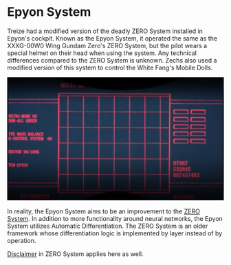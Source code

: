 # Epyon System
Treize had a modified version of the deadly ZERO System installed in Epyon's cockpit. Known as the Epyon System, it operated the same as the XXXG-00W0 Wing Gundam Zero's ZERO System, but the pilot wears a special helmet on their head when using the system. Any technical differences compared to the ZERO System is unknown. Zechs also used a modified version of this system to control the White Fang's Mobile Dolls.

![epyon-system-image](img.png)


In reality, the Epyon System aims to be an improvement to the [ZERO System]. In addition to more functionality around neural networks, the Epyon System utilizes Automatic Differentiation. The ZERO System is an older framework whose differentiation logic is implemented by layer instead of by operation.

[Disclaimer] in ZERO System applies here as well.

[ZERO System]: https://github.com/mrglassdanny/ml-portfolio/blob/main/zero-system/README.md

[Disclaimer]: https://github.com/mrglassdanny/ml-portfolio/blob/main/zero-system/README.md